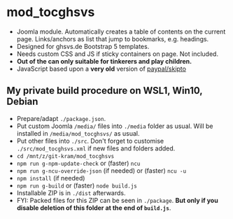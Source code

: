 # mod_tocghsvs
- Joomla module. Automatically creates a table of contents on the current page. Links/anchors as list that jump to bookmarks, e.g. headings.
- Designed for ghsvs.de Bootstrap 5 templates.
- Needs custom CSS and JS if sticky containers on page. Not included.
- **Out of the can only suitable for tinkerers and play children.**
- JavaScript based upon a **very old** version of [paypal/skipto](https://github.com/paypal/skipto)

## My private build procedure on WSL1, Win10, Debian
- Prepare/adapt `./package.json`.
- Put custom Joomla `/media/` files into `./media` folder as usual. Will be installed in `/media/mod_tocghsvs/` as usual.
- Put other files into `./src`. Don't forget to customise `./src/mod_tocghsvs.xml` if new files and folders added.
- `cd /mnt/z/git-kram/mod_tocghsvs`
- `npm run g-npm-update-check` or (faster) `ncu`
- `npm run g-ncu-override-json` (if needed) or (faster) `ncu -u`
- `npm install` (if needed)
- `npm run g-build` or (faster) `node build.js`
- Installable ZIP is in `./dist` afterwards.
- FYI: Packed files for this ZIP can be seen in `./package`. **But only if you disable deletion of this folder at the end of `build.js`**.
